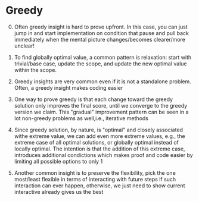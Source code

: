 # Greedy

0. Often greedy insight is hard to prove upfront. In this case, you can just jump in and start implementation on condition that pause and pull back immediately when the mental picture changes/becomes clearer/more unclear! 

1. To find globally optimal value, a common pattern is relaxation: start with trivial/base case, update the scope, and update the new optimal value within the scope.

2. Greedy insights are very common even if it is not a standalone problem. Often, a greedy insight makes coding easier

3. One way to prove greedy is that each change toward the greedy solution only improves the final score, until we converge to the greedy version we claim. This "gradual" improvement pattern can be seen in a lot non-greedy problems as well,i.e., iterative methods

4. Since greedy solution, by nature, is "optimal" and closely associated withe extreme value, we can add even more extreme values, e.g., the extreme case of all optimal solutions, or globally optimal instead of locally optimal. The intention is that the addition of this extreme case, introduces additional condictions which makes proof and code easier by limiting all possible options to only 1

5. Another common insight is to preserve the flexibility, pick the one most/least flexible in terms of interacting with future steps if such interaction can ever happen, otherwise, we just need to show current interactive already gives us the best
